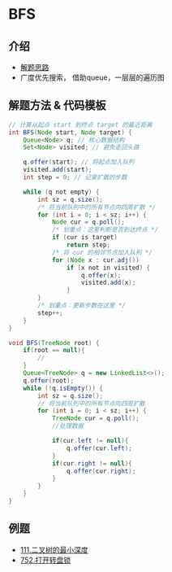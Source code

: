 # BFS

## 介绍

* [解题思路](https://labuladong.gitbook.io/algo/di-ling-zhang-bi-du-xi-lie/bfs-kuang-jia)
* 广度优先搜索， 借助queue，一层层的遍历图

## 解题方法 & 代码模板

```java
// 计算从起点 start 到终点 target 的最近距离
int BFS(Node start, Node target) {
    Queue<Node> q; // 核心数据结构
    Set<Node> visited; // 避免走回头路

    q.offer(start); // 将起点加入队列
    visited.add(start);
    int step = 0; // 记录扩散的步数

    while (q not empty) {
        int sz = q.size();
        /* 将当前队列中的所有节点向四周扩散 */
        for (int i = 0; i < sz; i++) {
            Node cur = q.poll();
            /* 划重点：这里判断是否到达终点 */
            if (cur is target)
                return step;
            /* 将 cur 的相邻节点加入队列 */
            for (Node x : cur.adj())
                if (x not in visited) {
                    q.offer(x);
                    visited.add(x);
                }
        }
        /* 划重点：更新步数在这里 */
        step++;
    }
}

void BFS(TreeNode root) {
    if(root == null){
        //
    }
    Queue<TreeNode> q = new LinkedList<>();
    q.offer(root);
    while (!q.isEmpty()) {
        int sz = q.size();
        // 将当前队列中的所有节点向四周扩散
        for (int i = 0; i < sz; i++) {
            TreeNode cur = q.poll();
            //处理数据

            if(cur.left != null){
                q.offer(cur.left);
            }
            if(cur.right != null){
                q.offer(cur.right);
            }
        }
    }
}
```

## 例题

* [111.二叉树的最小深度](https://leetcode-cn.com/problems/find-first-and-last-position-of-element-in-sorted-array/)
* [752.打开转盘锁](https://leetcode-cn.com/problems/open-the-lock/)
